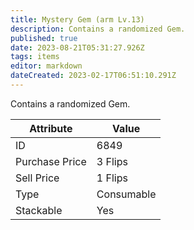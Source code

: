 ```yaml
---
title: Mystery Gem (arm Lv.13)
description: Contains a randomized Gem.
published: true
date: 2023-08-21T05:31:27.926Z
tags: items
editor: markdown
dateCreated: 2023-02-17T06:51:10.291Z
---
```


Contains a randomized Gem.

|Attribute|Value|
|-|-|
|ID|6849|
|Purchase Price|3 Flips|
|Sell Price|1 Flips|
|Type|Consumable|
|Stackable|Yes|

